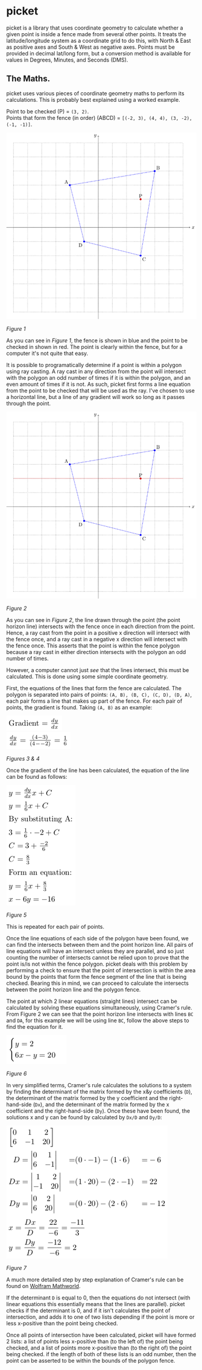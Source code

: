 # picket

picket is a library that uses coordinate geometry to calculate whether a given point is inside a fence made from several other points. It treats the latitude/longitude system as a coordinate grid to do this, with North & East as positive axes and South & West as negative axes. Points must be provided in decimal lat/long form, but a conversion method is available for values in Degrees, Minutes, and Seconds (DMS).

## The Maths.

picket uses various pieces of coordinate geometry maths to perform its calculations. This is probably best explained using a worked example.

Point to be checked (P) = `(3, 2)`.  
Points that form the fence (in order) (ABCD) = `[(-2, 3), (4, 4), (3, -2), (-1, -1)]`.

![Figure 1](fig_1/figure_1.png)

*Figure 1*

As you can see in *Figure 1*, the fence is shown in blue and the point to be checked in shown in red. The point is clearly within the fence, but for a computer it's not quite that easy.  

It is possible to programatically determine if a point is within a polygon using ray casting. A ray cast in any direction from the point will intersect with the polygon an odd number of times if it is within the polygon, and an even amount of times if it is not. As such, picket first forms a line equation from the point to be checked that will be used as the ray. I've chosen to use a horizontal line, but a line of any gradient will work so long as it passes through the point.

![Figure 2](fig_2/figure_2.png)

*Figure 2*

As you can see in *Figure 2*, the line drawn through the point (the point horizon line) intersects with the fence once in each direction from the point. Hence, a ray cast from the point in a positive x direction will intersect with the fence once, and a ray cast in a negative x direction will intersect with the fence once. This asserts that the point is within the fence polygon because a ray cast in either direction intersects with the polygon an odd number of times.

However, a computer cannot just *see* that the lines intersect, this must be calculated. This is done using some simple coordinate geometry.

First, the equations of the lines that form the fence are calculated. The polygon is separated into pairs of points: `(A, B), (B, C), (C, D), (D, A)`, each pair forms a line that makes up part of the fence. For each pair of points, the gradient is found. Taking `(A, B)` as an example:

![Figure 3](fig_3/figure_3.png)  
![Figure 4](fig_4/figure_4.png)

*Figures 3 & 4*


Once the gradient of the line has been calculated, the equation of the line can be found as follows:

![Figure 5](fig_5/figure_5.png)  

*Figure 5*

This is repeated for each pair of points.

Once the line equations of each side of the polygon have been found, we can find the intersects between them and the point horizon line. All pairs of line equations will have an intersect unless they are parallel, and so just counting the number of intersects cannot be relied upon to prove that the point is/is not within the fence polygon. picket deals with this problem by performing a check to ensure that the point of intersection is within the area bound by the points that form the fence segment of the line that is being checked. Bearing this in mind, we can proceed to calculate the intersects between the point horizon line and the polygon fence.

The point at which 2 linear equations (straight lines) intersect can be calculated by solving these equations simultaneously, using Cramer's rule. From Figure 2 we can see that the point horizon line intersects with lines `BC` and `DA`, for this example we will be using line `BC`, follow the above steps to find the equation for it.

![Figure 6](fig_6/figure_6.png)

*Figure 6*

In very simplified terms, Cramer's rule calculates the solutions to a system by finding the determinant of the matrix formed by the x&y coefficients (`D`), the determinant of the matrix formed by the y coefficient and the right-hand-side (`Dx`), and the determinant of the matrix formed by the x coefficient and the right-hand-side (`Dy`). Once these have been found, the solutions x and y can be found by calculated by `Dx/D` and `Dy/D`:

![Figure 7](fig_7/figure_7.png)

*Figure 7*

A much more detailed step by step explanation of Cramer's rule can be found on [Wolfram Mathworld](http://mathworld.wolfram.com/CramersRule.html).  

If the determinant `D` is equal to 0, then the equations do not intersect (with linear equations this essentially means that the lines are parallel). picket checks if the determinant is 0, and if it isn't calculates the point of intersection, and adds it to one of two lists depending if the point is more or less x-positive than the point being checked.

Once all points of intersection have been calculated, picket will have formed 2 lists: a list of points less x-positive than (to the left of) the point being checked, and a list of points more x-positive than (to the right of) the point being checked. if the length of both of these lists is an odd number, then the point can be asserted to be within the bounds of the polygon fence.